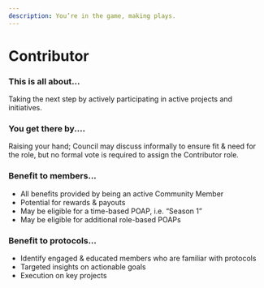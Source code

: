 ```yaml
---
description: You’re in the game, making plays.
---
```


# Contributor

### **This is all about...**

Taking the next step by actively participating in active projects and initiatives.

### You get there by....

Raising your hand; Council may discuss informally to ensure fit & need for the role, but no formal vote is required to assign the Contributor role.

### Benefit to members...

* All benefits provided by being an active Community Member
* Potential for rewards & payouts
* May be eligible for a time-based POAP, i.e. “Season 1”&#x20;
* May be eligible for additional role-based POAPs

### **Benefit to protocols...**

* Identify engaged & educated members who are familiar with protocols&#x20;
* Targeted insights on actionable goals
* Execution on key projects

